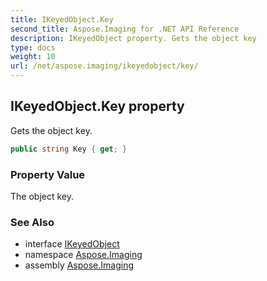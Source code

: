 ```yaml
---
title: IKeyedObject.Key
second_title: Aspose.Imaging for .NET API Reference
description: IKeyedObject property. Gets the object key
type: docs
weight: 10
url: /net/aspose.imaging/ikeyedobject/key/
---
```

## IKeyedObject.Key property

Gets the object key.

```csharp
public string Key { get; }
```

### Property Value

The object key.

### See Also

* interface [IKeyedObject](../)
* namespace [Aspose.Imaging](../../ikeyedobject/)
* assembly [Aspose.Imaging](../../../)


